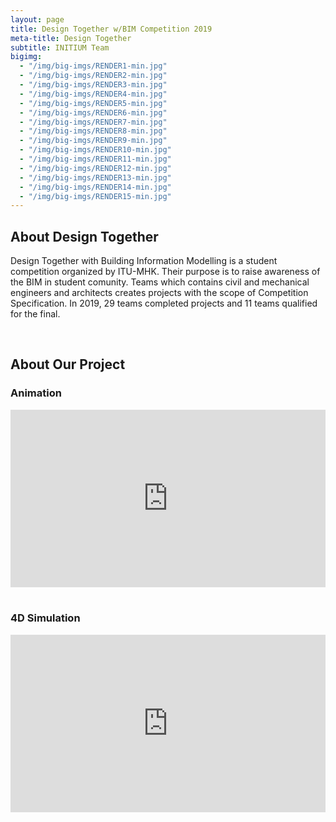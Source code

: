 ```yaml
---
layout: page
title: Design Together w/BIM Competition 2019
meta-title: Design Together
subtitle: INITIUM Team
bigimg:
  - "/img/big-imgs/RENDER1-min.jpg"
  - "/img/big-imgs/RENDER2-min.jpg"
  - "/img/big-imgs/RENDER3-min.jpg"
  - "/img/big-imgs/RENDER4-min.jpg"
  - "/img/big-imgs/RENDER5-min.jpg"
  - "/img/big-imgs/RENDER6-min.jpg"
  - "/img/big-imgs/RENDER7-min.jpg"
  - "/img/big-imgs/RENDER8-min.jpg"
  - "/img/big-imgs/RENDER9-min.jpg"
  - "/img/big-imgs/RENDER10-min.jpg"
  - "/img/big-imgs/RENDER11-min.jpg"
  - "/img/big-imgs/RENDER12-min.jpg"
  - "/img/big-imgs/RENDER13-min.jpg"
  - "/img/big-imgs/RENDER14-min.jpg"
  - "/img/big-imgs/RENDER15-min.jpg"
---
```


## About Design Together

Design Together with Building Information Modelling is a student competition organized by ITU-MHK. Their purpose is to raise awareness of the BIM in student comunity. Teams which contains civil and mechanical engineers and architects creates projects with the scope of Competition Specification. In 2019, 29 teams completed projects and 11 teams qualified for the final.

<br>

## About Our Project



### Animation

<div class='modelo-wrapper'> 
  <div style="width: 100%; padding-bottom: 56.25%; position: relative"> <div style="position: absolute; top: 0; bottom: 0; left: 0; right: 0;"> 
    <iframe src="https://www.youtube.com/embed/GdxyjbsCKyU" style="width:100%;height:100%;" frameborder="0" allow="accelerometer; autoplay; encrypted-media; gyroscope; picture-in-picture" allowfullscreen ></iframe> 
    </div> 
  </div> 
</div>

<br>

### 4D Simulation 

<div class='modelo-wrapper'> 
  <div style="width: 100%; padding-bottom: 56.25%; position: relative"> <div style="position: absolute; top: 0; bottom: 0; left: 0; right: 0;"> 
    <iframe src="https://www.youtube.com/embed/NoMDwBsC7xY" style="width:100%;height:100%;" frameborder="0" allow="accelerometer; autoplay; encrypted-media; gyroscope; picture-in-picture" allowfullscreen ></iframe> 
    </div> 
  </div> 
</div>
